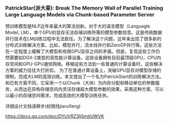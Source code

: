 ### PatrickStar(派大星): Break The Memory Wall of Parallel Training Large Language Models via Chunk-based Parameter Server

预训练模型是NLP近年来最大的算法创新。对于大的语言模型（Languagle Model, LM），单个GPU的显存无法存储训练所需的模型参数信息。这是传统数据并行技术在LM训练过程中无法胜任。为了解决这个问题，近年来出现了很多新的分布式训练解决方案，比如，模型并行，流水线并行和ZeroDP并行等。这些方法在一定程度上缓解了大模型和有限GPU显存之间的矛盾。但是，复现这些工作仍然需要如DGX-2类型的高性能计算设备。这些设备拥有目前最顶级GPU，CPU内存空间和GPU-GPU通信网络。移植这些方法到一些普通的计算设备时，这些解决方案的威力往往大打折扣。
为了在普通计算设备上，突破GPU显存对模型存储的限制，完成大LM的高效训练。本文提出了一个名为PatrickStart的训练解决方法。和已有方案不同，它采用一个以Chunk（大块）为内存分配和移动单位的参数服务，从而达在异构存储空间内灵活存储超大模型参数的效果。采用这种方案，可以以最小的存储空间需求，完成高效的大模型训练任务。


详细设计文档请移步(权限找jiaruifang)

https://docs.qq.com/doc/DYUVRZ3ljSmtIUWVK
